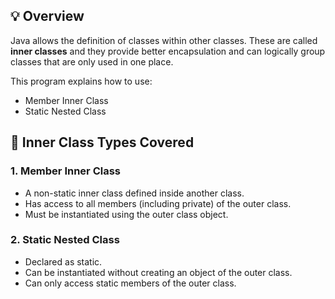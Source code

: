 
## 💡 Overview

Java allows the definition of classes within other classes. These are called **inner classes** and they provide better encapsulation and can logically group classes that are only used in one place.

This program explains how to use:
- Member Inner Class
- Static Nested Class

## 🧩 Inner Class Types Covered

### 1. Member Inner Class
- A non-static inner class defined inside another class.
- Has access to all members (including private) of the outer class.
- Must be instantiated using the outer class object.

### 2. Static Nested Class
- Declared as static.
- Can be instantiated without creating an object of the outer class.
- Can only access static members of the outer class.


